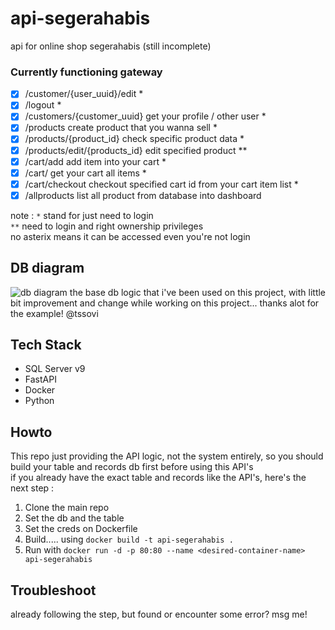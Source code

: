 # api-segerahabis
api for online shop segerahabis (still incomplete)
### Currently functioning gateway
- [x] /customer/{user_uuid}/edit *
- [x] /logout *
- [x] /customers/{customer_uuid} get your profile / other user *
- [x] /products create product that you wanna sell *
- [x] /products/{product_id} check specific product data *
- [x] /products/edit/{products_id} edit specified product **
- [x] /cart/add add item into your cart *
- [x] /cart/ get your cart all items *
- [x] /cart/checkout checkout specified cart id from your cart item list *
- [x] /allproducts list all product from database into dashboard

note : 
```*``` stand for just need to login \
```**``` need to login and right ownership privileges \
no asterix means it can be accessed even you're not login 


## DB diagram
![db diagram](https://github.com/tssovi/grokking-the-object-oriented-design-interview/blob/master/media-files/online-shopping-class-diagram.png?raw=true)
the base db logic that i've been used on this project, with little bit improvement and change while working on this project... thanks alot for the example! @tssovi

## Tech Stack
- SQL Server v9
- FastAPI
- Docker
- Python 

## Howto
This repo just providing the API logic, not the system entirely, so you should build your table and records db first before using this API's \
if you already have the exact table and records like the API's, here's the next step : 
1. Clone the main repo
2. Set the db and the table
3. Set the creds on Dockerfile
4. Build..... using ```docker build -t api-segerahabis .```
5. Run with ```docker run -d -p 80:80 --name <desired-container-name> api-segerahabis```

## Troubleshoot
already following the step, but found or encounter some error? msg me!
